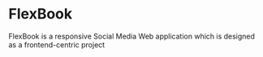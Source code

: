 # FlexBook
FlexBook is a responsive Social Media Web application which is designed as a frontend-centric project

